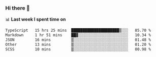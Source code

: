 ### Hi there 👋

<!--
**DBvc/DBvc** is a ✨ _special_ ✨ repository because its `README.md` (this file) appears on your GitHub profile.

Here are some ideas to get you started:

- 🔭 I’m currently working on ...
- 🌱 I’m currently learning ...
- 👯 I’m looking to collaborate on ...
- 🤔 I’m looking for help with ...
- 💬 Ask me about ...
- 📫 How to reach me: ...
- 😄 Pronouns: ...
- ⚡ Fun fact: ...
-->

📊 **Last week I spent time on**
<!--START_SECTION:waka-->

```txt
TypeScript   15 hrs 25 mins  █████████████████████▒░░░   85.70 %
Markdown     1 hr 51 mins    ██▓░░░░░░░░░░░░░░░░░░░░░░   10.34 %
JSON         16 mins         ▒░░░░░░░░░░░░░░░░░░░░░░░░   01.48 %
Other        13 mins         ▒░░░░░░░░░░░░░░░░░░░░░░░░   01.20 %
SCSS         10 mins         ▒░░░░░░░░░░░░░░░░░░░░░░░░   00.98 %
```

<!--END_SECTION:waka-->
